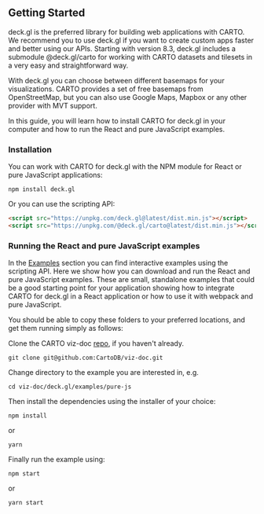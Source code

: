 ## Getting Started

deck.gl is the preferred library for building web applications with CARTO. We recommend you to use deck.gl if you want to create custom apps faster and better using our APIs. Starting with version 8.3, deck.gl includes a submodule @deck.gl/carto for working with CARTO datasets and tilesets in a very easy and straightforward way. 

With deck.gl you can choose between different basemaps for your visualizations. CARTO provides a set of free basemaps from OpenStreetMap, but you can also use Google Maps, Mapbox or any other provider with MVT support.

In this guide, you will learn how to install CARTO for deck.gl in your computer and how to run the React and pure JavaScript examples.

### Installation

You can work with CARTO for deck.gl with the NPM module for React or pure JavaScript applications:

```shell
npm install deck.gl
```   

Or you can use the scripting API:

```html
<script src="https://unpkg.com/deck.gl@latest/dist.min.js"></script>
<script src="https://unpkg.com/@deck.gl/carto@latest/dist.min.js"></script>
```   

### Running the React and pure JavaScript examples

In the [Examples]({{site.baseurl}}/deck-gl/examples) section you can find interactive examples using the scripting API. Here we show how you can download and run the React and pure JavaScript examples. These are small, standalone examples that could be a good starting point for your application showing how to integrate CARTO for deck.gl in a React application or how to use it with webpack and pure JavaScript.

You should be able to copy these folders to your preferred locations, and get them running simply as follows:

Clone the CARTO viz-doc [repo](https://github.com/CartoDB/viz-doc), if you haven't already.

```shell
git clone git@github.com:CartoDB/viz-doc.git
```   

Change directory to the example you are interested in, e.g.

```shell
cd viz-doc/deck.gl/examples/pure-js
```   

Then install the dependencies using the installer of your choice:

```shell
npm install
```   

or

```shell
yarn
```   

Finally run the example using:

```shell
npm start
```   

or

```shell
yarn start
```   
   

